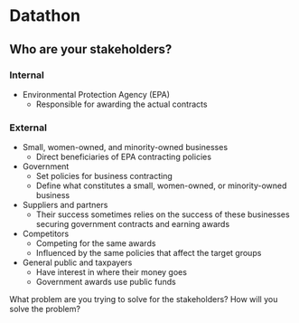 # Datathon

## Who are your stakeholders?
### Internal
- Environmental Protection Agency (EPA)
  - Responsible for awarding the actual contracts
### External
- Small, women-owned, and minority-owned businesses
  - Direct beneficiaries of EPA contracting policies
- Government
  - Set policies for business contracting
  - Define what constitutes a small, women-owned, or minority-owned business
- Suppliers and partners
  - Their success sometimes relies on the success of these businesses securing government contracts and earning awards
- Competitors
  - Competing for the same awards
  - Influenced by the same policies that affect the target groups
- General public and taxpayers
  - Have interest in where their money goes
  - Government awards use public funds

What problem are you trying to solve for the stakeholders?
How will you solve the problem? 
